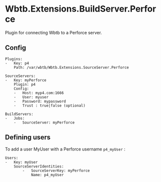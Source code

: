 ﻿# Wbtb.Extensions.BuildServer.Perforce

Plugin for connecting Wbtb to a Perforce server.

## Config

    Plugins:
    -   Key: p4
        Path: /var/wbtb/Wbtb.Extensions.SourceServer.Perforce

    SourceServers:
    -   Key: myPerforce
        Plugin: p4
        Config:
        -   Host: myp4.com:1666
        -   User: myuser
        -   Password: mypassword
        -   Trust : true|false (optional) 

    BuildServers:
    -   Jobs:
        -   SourceServer: myPerforce

## Defining users

To add a user MyUser with a Perforce username `p4_myUser` :
          
    Users:
    -   Key: myUser
        SourceServerIdentities:
            -   SourceServerKey: myPerforce
                Name: p4_myUser


